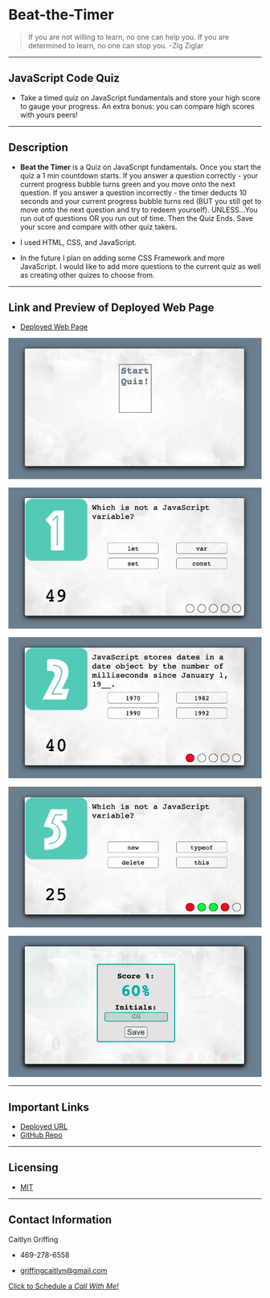 # Beat-the-Timer

> If you are not willing to learn, no one can help you. If you are determined to learn, no one can stop you. -Zig Ziglar

---
## JavaScript Code Quiz
- Take a timed quiz on JavaScript fundamentals and store your high score to gauge your progress. An extra bonus: you can compare high scores with yours peers!





---
## Description 
- **Beat the Timer** is a Quiz on JavaScript fundamentals. Once you start the quiz a 1 min countdown starts. If you answer a question correctly - your current progress bubble turns green and you move onto the next question. If you answer a question incorrectly - the timer deducts 10 seconds and your current progress bubble turns red (BUT you still get to move onto the next question and try to redeem yourself). UNLESS...You run out of questions OR you run out of time. Then the Quiz Ends. Save your score and compare with other quiz takers. 

- I used HTML, CSS, and JavaScript. 

- In the future I plan on adding some CSS Framework and more JavaScript. I would like to add more questions to the current quiz as well as creating other quizes to choose from.

---

## **Link** and **Preview** of Deployed Web Page

- [Deployed Web Page](https://caitlyn-griffing.github.io/PutNameHere----------/)

![code quiz screenshot1](assets/images/readmeImages/codeQuiz1.png)

![code quiz screenshot2](assets/images/readmeImages/codeQuiz2.png)

![code quiz screenshot3](assets/images/readmeImages/codeQuiz3.png)

![code quiz screenshot4](assets/images/readmeImages/codeQuiz4.png)

![code quiz screenshot5](assets/images/readmeImages/codeQuiz5.png)

---

## Important Links

- [Deployed URL](https://caitlyn-griffing.github.io/PutNameHere----------/)
- [GitHub Repo](https://github.com/caitlyn-griffing/PutNameHere----------)

---

## Licensing

- [MIT](https://github.com/caitlyn-griffing/PutNameHere----------/blob/main/LICENSE)

---

## Contact Information

Caitlyn Griffing

- 469-278-6558

- griffingcaitlyn@gmail.com

[Click to Schedule a *Call With Me!*](https://calendly.com/caitlyngriffing/15min)

